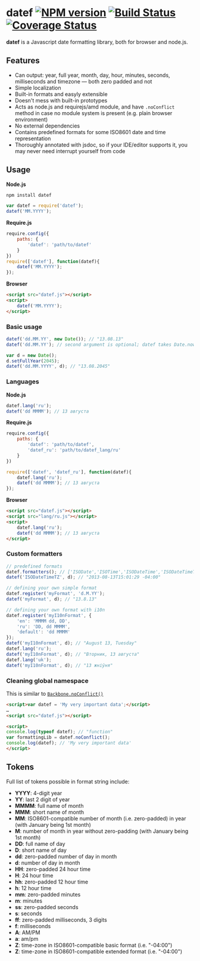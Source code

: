 # datef [![NPM version](https://badge.fury.io/js/datef.svg)](http://badge.fury.io/js/datef) [![Build Status](https://travis-ci.org/maxvipon/datef.svg)](https://travis-ci.org/maxvipon/datef) [![Coverage Status](https://coveralls.io/repos/maxvipon/datef/badge.png)](https://coveralls.io/r/maxvipon/datef)

**datef** is a Javascript date formatting library, both for browser and node.js.

## Features

* Can output: year, full year, month, day, hour, minutes, seconds, milliseconds and timezone — both zero padded and not
* Simple localization
* Built-in formats and easyly extensible
* Doesn't mess with built-in prototypes
* Acts as node.js and requirejs/amd module, and have `.noConflict` method in case no module system is present (e.g. plain browser environment)
* No external dependencies
* Contains predefined formats for some ISO8601 date and time representation
* Thoroughly annotated with jsdoc, so if your IDE/editor supports it, you may never need interrupt yourself from code

## Usage

**Node.js**
```bash
npm install datef
```
```js
var datef = require('datef');
datef('MM.YYYY');
```

**Require.js**
```js
require.config({
    paths: {
        'datef': 'path/to/datef'
    }
})
require(['datef'], function(datef){
    datef('MM.YYYY');
});
```

**Browser**
```html
<script src="datef.js"></script>
<script>
    datef('MM.YYYY');
</script>
```

### Basic usage

```js
datef('dd.MM.YY', new Date()); // "13.08.13"
datef('dd.MM.YY'); // second argument is optional; datef takes Date.now() if no date is provided

var d = new Date();
d.setFullYear(2045);
datef('dd.MM.YYYY', d); // "13.08.2045"
```

### Languages

**Node.js**
```js
datef.lang('ru');
datef('dd MMMM'); // 13 августа
```

**Require.js**
```js
require.config({
    paths: {
        'datef': 'path/to/datef',
        'datef_ru': 'path/to/datef_lang/ru'
    }
})

require(['datef', 'datef_ru'], function(datef){
    datef.lang('ru');
    datef('dd MMMM'); // 13 августа
});
```

**Browser**
```html
<script src="datef.js"></script>
<script src="lang/ru.js"></script>
<script>
    datef.lang('ru');
    datef('dd MMMM'); // 13 августа
</script>
```

### Custom formatters
```js
// predefined formats
datef.formatters(); // ['ISODate','ISOTime','ISODateTime','ISODateTimeTZ']
datef('ISODateTimeTZ', d); // "2013-08-13T15:01:29 -04:00"

// defining your own simple format
datef.register('myFormat', 'd.M.YY');
datef('myFormat', d); // "13.8.13"

// defining your own format with i10n
datef.register('myI10nFormat', {
    'en': 'MMMM dd, DD',
    'ru': 'DD, dd MMMM',
    'default': 'dd MMMM'
});
datef('myI10nFormat', d); // "August 13, Tuesday"
datef.lang('ru');
datef('myI10nFormat', d); // "Вторник, 13 августа"
datef.lang('uk');
datef('myI10nFormat', d); // "13 жніўня"
```

### Cleaning global namespace

This is similar to [`Backbone.noConflict()`](http://backbonejs.org/#Utility-noConflict)

```html
<script>var datef = 'My very important data';</script>
…
<script src="datef.js"></script>

<script>
console.log(typeof datef); // "function"
var formattingLib = datef.noConflict();
console.log(datef); // 'My very important data'
</script>
```

## Tokens

Full list of tokens possible in format string include:

* **YYYY**: 4-digit year
* **YY**: last 2 digit of year
* **MMMM**: full name of month
* **MMM**: short name of month
* **MM**: ISO8601-compatible number of month (i.e. zero-padded) in year (with January being 1st month)
* **M**: number of month in year without zero-padding (with January being 1st month)
* **DD**: full name of day
* **D**: short name of day
* **dd**: zero-padded number of day in month
* **d**: number of day in month
* **HH**: zero-padded 24 hour time
* **H**: 24 hour time
* **hh**: zero-padded 12 hour time
* **h**: 12 hour time
* **mm**: zero-padded minutes
* **m**: minutes
* **ss**: zero-padded seconds
* **s**: seconds
* **ff**: zero-padded milliseconds, 3 digits
* **f**: milliseconds
* **A**: AM/PM
* **a**: am/pm
* **Z**: time-zone in ISO8601-compatible basic format (i.e. "-04:00")
* **Z**: time-zone in ISO8601-compatible extended format (i.e. "-04:00")
